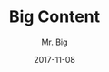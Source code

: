 ---
{
    "title": "Big Content",
    "author": "Mr. Big",
    "url": "big-content-is-real",
    "date": "2017-11-08",
    "publishedAt": "",
    "keywords": "big, content, house",
    "tags": "aerospace, facts"
}
---